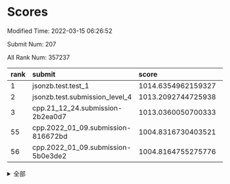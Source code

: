 # Scores

Modified Time: 2022-03-15 06:26:52

Submit Num: 207

All Rank Num: 357237

| rank |               submit               |       score        |       sigma        | pk_num |
| :--- | :--------------------------------- | :----------------- | :----------------- | :----- |
| 1    | jsonzb.test.test_1                 | 1014.6354962159327 | 0.8402785758177662 | 6899   |
| 2    | jsonzb.test.submission_level_4     | 1013.2092744725938 | 0.8000887233041205 | 6902   |
| 3    | cpp.21_12_24.submission-2b2ea0d7   | 1013.0360050700333 | 0.8181662128859832 | 6905   |
| 55   | cpp.2022_01_09.submission-816672bd | 1004.8316730403521 | 0.7340061696541552 | 6902   |
| 56   | cpp.2022_01_09.submission-5b0e3de2 | 1004.8164755275776 | 0.7225885488452316 | 6897   |


<details>
<summary>全部</summary>

| rank |                 submit                 |       score        |       sigma        | pk_num |
| :--- | :------------------------------------- | :----------------- | :----------------- | :----- |
| 1    | jsonzb.test.test_1                     | 1014.6354962159327 | 0.8402785758177662 | 6899   |
| 2    | jsonzb.test.submission_level_4         | 1013.2092744725938 | 0.8000887233041205 | 6902   |
| 3    | cpp.21_12_24.submission-2b2ea0d7       | 1013.0360050700333 | 0.8181662128859832 | 6905   |
| 4    | gobigger.level_3.submission_level_3_2  | 1012.0765609231864 | 0.76431614556959   | 6905   |
| 5    | gobigger.level_3.submission_level_3_35 | 1011.9705888550869 | 0.7683143526197198 | 6905   |
| 6    | gobigger.level_3.submission_level_3_21 | 1011.7414967639719 | 0.7607900442343813 | 6903   |
| 7    | gobigger.level_3.submission_level_3_8  | 1011.5418563585306 | 0.7624030462064911 | 6904   |
| 8    | gobigger.level_3.submission_level_3_6  | 1011.5049901025991 | 0.7867806188931836 | 6900   |
| 9    | gobigger.level_3.submission_level_3_37 | 1011.3983896279761 | 0.7625679773560557 | 6902   |
| 10   | gobigger.level_3.submission_level_3_20 | 1010.9143988028924 | 0.7954011755975836 | 6906   |
| 11   | gobigger.level_3.submission_level_3_24 | 1010.9092659496741 | 0.7797950954051341 | 6903   |
| 12   | gobigger.level_3.submission_level_3_30 | 1010.8925261288355 | 0.7859467802357618 | 6902   |
| 13   | gobigger.level_3.submission_level_3_36 | 1010.8635720510422 | 0.7752864264784242 | 6903   |
| 14   | gobigger.level_3.submission_level_3_22 | 1010.7789063331746 | 0.7672264038196783 | 6901   |
| 15   | gobigger.level_3.submission_level_3_19 | 1010.7351716932217 | 0.7496831997451516 | 6901   |
| 16   | gobigger.level_3.submission_level_3_48 | 1010.6430608503799 | 0.7768280750642697 | 6906   |
| 17   | gobigger.level_3.submission_level_3_47 | 1010.618756356701  | 0.7864810845142968 | 6907   |
| 18   | gobigger.level_3.submission_level_3_12 | 1010.5496418042202 | 0.7711644537085697 | 6908   |
| 19   | gobigger.level_3.submission_level_3_31 | 1010.4986974021024 | 0.7430017146463703 | 6909   |
| 20   | gobigger.level_3.submission_level_3_4  | 1010.493503109346  | 0.7672371651398054 | 6907   |
| 21   | gobigger.level_3.submission_level_3_41 | 1010.4542744296816 | 0.7611569567955745 | 6904   |
| 22   | gobigger.level_3.submission_level_3_15 | 1010.4366531742404 | 0.7627180758667051 | 6903   |
| 23   | gobigger.level_3.submission_level_3_43 | 1010.4066728039013 | 0.7761384316529387 | 6902   |
| 24   | gobigger.level_3.submission_level_3_18 | 1010.4002953739948 | 0.7666429466295588 | 6908   |
| 25   | gobigger.level_3.submission_level_3_33 | 1010.3986901112307 | 0.7619910844368682 | 6899   |
| 26   | gobigger.level_3.submission_level_3_23 | 1010.2820204428799 | 0.757964511837766  | 6903   |
| 27   | gobigger.level_3.submission_level_3_29 | 1010.277965217479  | 0.7595721352009362 | 6905   |
| 28   | gobigger.level_3.submission_level_3_27 | 1010.2513096710118 | 0.7544288310893764 | 6906   |
| 29   | gobigger.level_3.submission_level_3_38 | 1010.2230535195147 | 0.7800944164260724 | 6908   |
| 30   | gobigger.level_3.submission_level_3_28 | 1010.2119467108694 | 0.7605285224433951 | 6904   |
| 31   | gobigger.level_3.submission_level_3_49 | 1010.2052732412368 | 0.7611945484239084 | 6906   |
| 32   | gobigger.level_3.submission_level_3_14 | 1010.1702517692601 | 0.7314451939847365 | 6905   |
| 33   | gobigger.level_3.submission_level_3_1  | 1010.094532542328  | 0.7548797373919586 | 6904   |
| 34   | gobigger.level_3.submission_level_3_45 | 1010.0758770926842 | 0.7560609097283598 | 6901   |
| 35   | gobigger.level_3.submission_level_3_5  | 1009.9686381475186 | 0.7721151998803514 | 6907   |
| 36   | gobigger.level_3.submission_level_3_16 | 1009.9244471123718 | 0.7813238158554529 | 6902   |
| 37   | gobigger.level_3.submission_level_3_44 | 1009.8232103536535 | 0.7631311607386149 | 6900   |
| 38   | gobigger.level_3.submission_level_3_11 | 1009.7499202003801 | 0.7615741181880112 | 6901   |
| 39   | gobigger.level_3.submission_level_3_40 | 1009.7130874068836 | 0.7747725005841352 | 6900   |
| 40   | gobigger.level_3.submission_level_3_26 | 1009.6979770101971 | 0.7513234824933486 | 6905   |
| 41   | gobigger.level_3.submission_level_3_3  | 1009.6613156813805 | 0.7574850185003354 | 6901   |
| 42   | gobigger.level_3.submission_level_3_9  | 1009.6483234949816 | 0.7381599650018933 | 6902   |
| 43   | gobigger.level_3.submission_level_3_17 | 1009.5340231223694 | 0.7486432149098166 | 6899   |
| 44   | gobigger.level_3.submission_level_3_39 | 1009.5214295137419 | 0.7270028785250104 | 6902   |
| 45   | gobigger.level_3.submission_level_3_10 | 1009.4525413777711 | 0.7545655955782741 | 6903   |
| 46   | gobigger.level_3.submission_level_3_32 | 1009.1190811737814 | 0.7402736984197968 | 6904   |
| 47   | gobigger.level_3.submission_level_3_42 | 1009.0820551341449 | 0.7393480600560266 | 6904   |
| 48   | gobigger.level_3.submission_level_3_13 | 1009.0628188142358 | 0.7322117953649491 | 6901   |
| 49   | gobigger.level_3.submission_level_3_25 | 1008.9527581914313 | 0.7376579815281443 | 6905   |
| 50   | gobigger.level_3.submission_level_3_34 | 1008.7341471571748 | 0.7581925996895579 | 6902   |
| 51   | gobigger.level_3.submission_level_3_7  | 1008.4228963924558 | 0.718243671827289  | 6901   |
| 52   | gobigger.level_3.submission_level_3_46 | 1008.3665201363923 | 0.7630674440163125 | 6906   |
| 53   | gobigger.level_3.submission_level_3_0  | 1007.6067992671982 | 0.7504563383008578 | 6906   |
| 54   | gobigger.level_1.submission_level_1_13 | 1005.3102022473433 | 0.7202852579554041 | 6898   |
| 55   | cpp.2022_01_09.submission-816672bd     | 1004.8316730403521 | 0.7340061696541552 | 6902   |
| 56   | cpp.2022_01_09.submission-5b0e3de2     | 1004.8164755275776 | 0.7225885488452316 | 6897   |
| 57   | gobigger.level_1.submission_level_1_2  | 1004.5481381181343 | 0.7269225297373227 | 6905   |
| 58   | gobigger.level_1.submission_level_1_35 | 1004.340724683176  | 0.7171101153829111 | 6905   |
| 59   | gobigger.level_1.submission_level_1_17 | 1004.3249616212644 | 0.7171373463981768 | 6904   |
| 60   | gobigger.level_1.submission_level_1_4  | 1004.2288571775874 | 0.7179155146005844 | 6897   |
| 61   | gobigger.level_1.submission_level_1_29 | 1004.2092932237513 | 0.7084762238399838 | 6905   |
| 62   | gobigger.level_1.submission_level_1_1  | 1004.1055153094505 | 0.7157956347528894 | 6902   |
| 63   | gobigger.level_1.submission_level_1_16 | 1004.085097203353  | 0.7294524204463827 | 6903   |
| 64   | gobigger.level_1.submission_level_1_9  | 1004.0125361590033 | 0.7111625835204405 | 6904   |
| 65   | gobigger.level_1.submission_level_1_48 | 1003.8531451241486 | 0.7176906323222487 | 6900   |
| 66   | gobigger.level_1.submission_level_1_36 | 1003.6916714428697 | 0.7153999954519724 | 6905   |
| 67   | gobigger.level_1.submission_level_1_27 | 1003.6666951224132 | 0.7102511788510573 | 6904   |
| 68   | gobigger.level_1.submission_level_1_34 | 1003.5354076205535 | 0.7164935303558317 | 6902   |
| 69   | gobigger.level_1.submission_level_1_32 | 1003.5288334548216 | 0.7293658030055041 | 6902   |
| 70   | gobigger.level_1.submission_level_1_14 | 1003.5165793403368 | 0.7088611889409494 | 6898   |
| 71   | gobigger.level_1.submission_level_1_24 | 1003.5157300974269 | 0.7154073286340605 | 6907   |
| 72   | gobigger.level_1.submission_level_1_26 | 1003.4249008574379 | 0.7129452605601798 | 6905   |
| 73   | gobigger.level_1.submission_level_1_39 | 1003.4097876630033 | 0.718949570044886  | 6897   |
| 74   | gobigger.level_1.submission_level_1_11 | 1003.3974141525802 | 0.7164619297729866 | 6903   |
| 75   | gobigger.level_1.submission_level_1_42 | 1003.388174970495  | 0.7181423618842213 | 6899   |
| 76   | gobigger.level_1.submission_level_1_6  | 1003.3035826698804 | 0.706875795303158  | 6905   |
| 77   | gobigger.level_1.submission_level_1_45 | 1003.2654964315591 | 0.7088381201823759 | 6906   |
| 78   | gobigger.level_1.submission_level_1_5  | 1003.2254143891001 | 0.7093560729185547 | 6901   |
| 79   | gobigger.level_1.submission_level_1_19 | 1003.13803477216   | 0.7279899213578434 | 6904   |
| 80   | gobigger.level_1.submission_level_1_40 | 1003.1274374097305 | 0.7096145677195211 | 6905   |
| 81   | gobigger.level_1.submission_level_1_41 | 1003.0550075639144 | 0.7287719994886497 | 6901   |
| 82   | gobigger.level_1.submission_level_1_7  | 1003.0204299840354 | 0.7136250689628191 | 6906   |
| 83   | gobigger.level_1.submission_level_1_21 | 1002.9689732849702 | 0.7209479974500986 | 6901   |
| 84   | gobigger.level_1.submission_level_1_38 | 1002.9576457848555 | 0.7169069391594085 | 6905   |
| 85   | gobigger.level_1.submission_level_1_46 | 1002.9535559354808 | 0.7047365526911694 | 6904   |
| 86   | gobigger.level_1.submission_level_1_20 | 1002.860362099571  | 0.7062899037415004 | 6899   |
| 87   | gobigger.level_1.submission_level_1_15 | 1002.8435776259296 | 0.7174748453439392 | 6908   |
| 88   | gobigger.level_1.submission_level_1_44 | 1002.8395415771762 | 0.7074910991969772 | 6906   |
| 89   | gobigger.level_1.submission_level_1_3  | 1002.8157827119353 | 0.7013822328551781 | 6905   |
| 90   | gobigger.level_1.submission_level_1_37 | 1002.7971257010679 | 0.7291427081988267 | 6904   |
| 91   | gobigger.level_1.submission_level_1_31 | 1002.7548243632573 | 0.7186769899096724 | 6901   |
| 92   | gobigger.level_1.submission_level_1_25 | 1002.6691422692273 | 0.7252639361192061 | 6904   |
| 93   | gobigger.level_1.submission_level_1_30 | 1002.6524629564694 | 0.7153382495418001 | 6904   |
| 94   | gobigger.level_1.submission_level_1_8  | 1002.6029838763794 | 0.722409859994877  | 6905   |
| 95   | gobigger.level_1.submission_level_1_28 | 1002.452775655213  | 0.7185540249654676 | 6902   |
| 96   | gobigger.level_1.submission_level_1_18 | 1002.3872574660901 | 0.7063130690346744 | 6901   |
| 97   | gobigger.level_1.submission_level_1_43 | 1002.3103043552028 | 0.716671453694995  | 6906   |
| 98   | gobigger.level_1.submission_level_1_47 | 1002.2563190837584 | 0.7033615077037039 | 6907   |
| 99   | gobigger.level_1.submission_level_1_22 | 1002.2541858048141 | 0.711333463403844  | 6908   |
| 100  | gobigger.level_1.submission_level_1_23 | 1002.2341610083959 | 0.7144738786220277 | 6904   |
| 101  | gobigger.level_1.submission_level_1_10 | 1002.2157238464486 | 0.7183136217808608 | 6901   |
| 102  | gobigger.level_1.submission_level_1_0  | 1002.2043432411123 | 0.7189297193734064 | 6902   |
| 103  | gobigger.level_1.submission_level_1_12 | 1002.1622732668097 | 0.7220025277881438 | 6902   |
| 104  | gobigger.level_1.submission_level_1_33 | 1002.1028071185493 | 0.7099624301805351 | 6904   |
| 105  | gobigger.level_1.submission_level_1_49 | 1002.0153734732418 | 0.7063243639194007 | 6905   |
| 106  | gobigger.random.submission_random_13   | 997.3692004685458  | 0.7126795750396567 | 6905   |
| 107  | gobigger.random.submission_random_33   | 997.0770240720079  | 0.7025362291112706 | 6902   |
| 108  | gobigger.random.submission_random_16   | 997.0478853989079  | 0.7221506684395664 | 6907   |
| 109  | gobigger.random.submission_random_28   | 997.0158265958121  | 0.7020852991202621 | 6904   |
| 110  | gobigger.random.submission_random_40   | 996.9567622716422  | 0.6987908723557255 | 6900   |
| 111  | gobigger.random.submission_random_19   | 996.9262815700359  | 0.7042782617785687 | 6902   |
| 112  | gobigger.random.submission_random_17   | 996.8278465510172  | 0.7042204691606294 | 6901   |
| 113  | gobigger.random.submission_random_35   | 996.6774695034752  | 0.7171711221406937 | 6906   |
| 114  | gobigger.random.submission_random_21   | 996.5695840316588  | 0.7177445481499045 | 6899   |
| 115  | gobigger.random.submission_random_12   | 996.5235043987606  | 0.7145558815235329 | 6899   |
| 116  | gobigger.random.submission_random_3    | 996.4671612304346  | 0.7030814932576711 | 6903   |
| 117  | gobigger.random.submission_random_36   | 996.4387733235717  | 0.7084979157477251 | 6902   |
| 118  | gobigger.random.submission_random_39   | 996.4268331812441  | 0.7062090135252609 | 6897   |
| 119  | gobigger.random.submission_random_8    | 996.4092650147422  | 0.7146560460538826 | 6906   |
| 120  | gobigger.random.submission_random_45   | 996.3962714318527  | 0.7132013423901181 | 6906   |
| 121  | gobigger.random.submission_random_34   | 996.3830494286847  | 0.7108250228727897 | 6903   |
| 122  | gobigger.random.submission_random_32   | 996.3363324082982  | 0.7154063248347365 | 6905   |
| 123  | gobigger.random.submission_random_20   | 996.1670128453925  | 0.6950711142093898 | 6904   |
| 124  | gobigger.random.submission_random_0    | 996.1609903615943  | 0.6998779329246193 | 6899   |
| 125  | gobigger.random.submission_random_43   | 996.1501752099359  | 0.7187730136765749 | 6904   |
| 126  | gobigger.random.submission_random_44   | 996.1233748887632  | 0.709355347620747  | 6907   |
| 127  | gobigger.random.submission_random_14   | 996.1054079424747  | 0.7182000535742479 | 6907   |
| 128  | gobigger.random.submission_random_18   | 996.07670765429    | 0.715241880543027  | 6901   |
| 129  | gobigger.random.submission_random_10   | 996.0113745881627  | 0.7149585032980018 | 6905   |
| 130  | gobigger.random.submission_random_37   | 995.8923998968622  | 0.7064589818705556 | 6906   |
| 131  | gobigger.random.submission_random_26   | 995.8527949135481  | 0.6977344280774457 | 6899   |
| 132  | gobigger.random.submission_random_24   | 995.8007018400231  | 0.715324384993814  | 6903   |
| 133  | gobigger.random.submission_random_31   | 995.7786033162557  | 0.7172140933035082 | 6905   |
| 134  | gobigger.random.submission_random_22   | 995.7360192198605  | 0.7161277651850392 | 6901   |
| 135  | gobigger.random.submission_random_41   | 995.7342462579834  | 0.7008851920282831 | 6906   |
| 136  | gobigger.random.submission_random_42   | 995.6987425607638  | 0.7009852682423032 | 6901   |
| 137  | gobigger.random.submission_random_49   | 995.6968573936692  | 0.7072219706664751 | 6896   |
| 138  | gobigger.random.submission_random_23   | 995.6967475828196  | 0.7041704850700458 | 6900   |
| 139  | gobigger.random.submission_random_30   | 995.6145329062285  | 0.7301635790253885 | 6902   |
| 140  | gobigger.random.submission_random_46   | 995.559204363614   | 0.7081544334515304 | 6906   |
| 141  | gobigger.random.submission_random_47   | 995.5223306618796  | 0.7102949069738048 | 6904   |
| 142  | gobigger.random.submission_random_29   | 995.4639405312556  | 0.7128124588786123 | 6905   |
| 143  | gobigger.random.submission_random_25   | 995.450016279297   | 0.7031941171347003 | 6907   |
| 144  | gobigger.random.submission_random_15   | 995.4247012858789  | 0.7277722345211535 | 6900   |
| 145  | gobigger.random.submission_random_7    | 995.4167434188471  | 0.7073770763617674 | 6903   |
| 146  | gobigger.random.submission_random_38   | 995.3061676487343  | 0.709570428087947  | 6903   |
| 147  | gobigger.random.submission_random_6    | 995.3024543709245  | 0.7138631344017886 | 6903   |
| 148  | gobigger.random.submission_random_11   | 995.2604286068955  | 0.704097480686367  | 6897   |
| 149  | gobigger.random.submission_random_2    | 995.2318408868218  | 0.7104757163412095 | 6902   |
| 150  | gobigger.random.submission_random_9    | 995.208225569023   | 0.7191464324339853 | 6900   |
| 151  | gobigger.random.submission_random_27   | 995.1925171797575  | 0.7076680049309189 | 6902   |
| 152  | gobigger.random.submission_random_48   | 995.1713419765953  | 0.7068284467802888 | 6904   |
| 153  | gobigger.random.submission_random_5    | 995.1004495204793  | 0.7202302635849219 | 6903   |
| 154  | gobigger.random.submission_random_1    | 994.736578379951   | 0.7188852148967719 | 6903   |
| 155  | gobigger.random.submission_random_4    | 994.6443306254245  | 0.6992734947879294 | 6909   |
| 156  | gobigger.level_2.submission_level_2_48 | 993.8428584784278  | 0.7227782568822956 | 6907   |
| 157  | gobigger.level_2.submission_level_2_46 | 993.7282851322029  | 0.7316546654301918 | 6896   |
| 158  | gobigger.level_2.submission_level_2_2  | 993.6630002289814  | 0.7260336585678698 | 6901   |
| 159  | gobigger.level_2.submission_level_2_10 | 993.611041712428   | 0.7365808382634773 | 6902   |
| 160  | gobigger.level_2.submission_level_2_24 | 993.4479747439632  | 0.7485673498692728 | 6905   |
| 161  | gobigger.level_2.submission_level_2_20 | 993.332092557106   | 0.7371538615679427 | 6899   |
| 162  | gobigger.level_2.submission_level_2_19 | 993.1525448950873  | 0.7496196899966223 | 6904   |
| 163  | gobigger.level_2.submission_level_2_42 | 993.0837787342181  | 0.74397845617867   | 6905   |
| 164  | gobigger.level_2.submission_level_2_17 | 992.912729054173   | 0.7518364083954523 | 6900   |
| 165  | gobigger.level_2.submission_level_2_41 | 992.8865952479108  | 0.7386962471506104 | 6900   |
| 166  | gobigger.level_2.submission_level_2_33 | 992.8230923534921  | 0.7383331780621322 | 6906   |
| 167  | gobigger.level_2.submission_level_2_45 | 992.789474856725   | 0.7309103842176808 | 6903   |
| 168  | gobigger.level_2.submission_level_2_22 | 992.753544180737   | 0.7322179699719361 | 6908   |
| 169  | gobigger.level_2.submission_level_2_11 | 992.6862463866107  | 0.7328326691801276 | 6903   |
| 170  | gobigger.level_2.submission_level_2_23 | 992.6170109071802  | 0.7336926431762478 | 6903   |
| 171  | gobigger.level_2.submission_level_2_39 | 992.4487503855262  | 0.7367210375728555 | 6907   |
| 172  | gobigger.level_2.submission_level_2_7  | 992.4459977173709  | 0.7394528976579422 | 6906   |
| 173  | gobigger.level_2.submission_level_2_13 | 992.4301082940159  | 0.7378632928966427 | 6905   |
| 174  | gobigger.level_2.submission_level_2_35 | 992.39502752375    | 0.7350023613013259 | 6902   |
| 175  | gobigger.level_2.submission_level_2_34 | 992.2419179588794  | 0.7339927704773562 | 6907   |
| 176  | gobigger.level_2.submission_level_2_12 | 992.2171730557568  | 0.7447718717333112 | 6902   |
| 177  | gobigger.level_2.submission_level_2_27 | 992.1685260066813  | 0.757380321379498  | 6906   |
| 178  | gobigger.level_2.submission_level_2_15 | 992.1581674616667  | 0.7318089437137384 | 6905   |
| 179  | gobigger.level_2.submission_level_2_28 | 992.0133282779991  | 0.764140800448758  | 6900   |
| 180  | gobigger.level_2.submission_level_2_31 | 991.9927311927902  | 0.7416681269056744 | 6909   |
| 181  | gobigger.level_2.submission_level_2_44 | 991.9765236296256  | 0.7462993336165672 | 6906   |
| 182  | gobigger.level_2.submission_level_2_8  | 991.9500572065084  | 0.7397318032276287 | 6897   |
| 183  | gobigger.level_2.submission_level_2_43 | 991.88343605431    | 0.7441511475407733 | 6908   |
| 184  | gobigger.level_2.submission_level_2_29 | 991.8733074118605  | 0.7340859377729194 | 6907   |
| 185  | gobigger.level_2.submission_level_2_6  | 991.8511720421153  | 0.7352201433150012 | 6896   |
| 186  | gobigger.level_2.submission_level_2_36 | 991.8489616097214  | 0.7396542372676729 | 6899   |
| 187  | gobigger.level_2.submission_level_2_14 | 991.829198845315   | 0.751970257899904  | 6905   |
| 188  | gobigger.level_2.submission_level_2_47 | 991.8148320883062  | 0.761289489292654  | 6905   |
| 189  | gobigger.level_2.submission_level_2_25 | 991.7685993839062  | 0.7757832555738662 | 6907   |
| 190  | gobigger.level_2.submission_level_2_4  | 991.7137183052465  | 0.7417286132443183 | 6908   |
| 191  | gobigger.level_2.submission_level_2_16 | 991.6985292286736  | 0.7505280904594827 | 6907   |
| 192  | gobigger.level_2.submission_level_2_0  | 991.6852464934647  | 0.7494711216596714 | 6903   |
| 193  | gobigger.level_2.submission_level_2_5  | 991.6807561783681  | 0.7390096823341448 | 6903   |
| 194  | gobigger.level_2.submission_level_2_1  | 991.4334470024854  | 0.7631120017094148 | 6898   |
| 195  | gobigger.level_2.submission_level_2_37 | 991.385381236829   | 0.7574324613239198 | 6896   |
| 196  | gobigger.level_2.submission_level_2_49 | 991.379590360418   | 0.7403270311458287 | 6903   |
| 197  | gobigger.level_2.submission_level_2_30 | 991.1922139581162  | 0.7710412835612105 | 6901   |
| 198  | gobigger.level_2.submission_level_2_3  | 991.0177200641793  | 0.752082516355452  | 6904   |
| 199  | gobigger.level_2.submission_level_2_38 | 990.9078108461745  | 0.7577474018391226 | 6905   |
| 200  | gobigger.level_2.submission_level_2_40 | 990.7055106141166  | 0.7568177433326786 | 6901   |
| 201  | gobigger.level_2.submission_level_2_26 | 990.5976933035745  | 0.7414364061607194 | 6895   |
| 202  | gobigger.level_2.submission_level_2_18 | 990.5406188119039  | 0.7845759952499082 | 6900   |
| 203  | gobigger.level_2.submission_level_2_32 | 990.4336965138727  | 0.7621984414023932 | 6907   |
| 204  | gobigger.level_2.submission_level_2_21 | 990.4084443086218  | 0.7774775213522932 | 6901   |
| 205  | gobigger.level_2.submission_level_2_9  | 989.9960108785873  | 0.7420250616933332 | 6900   |
| 206  | gobigger.none.submission_none_0        | 976.8624315924243  | 1.3737087432429442 | 6903   |
| 207  | gobigger.none.submission_none_1        | 975.062299210882   | 1.522241863128162  | 6904   |

</details>